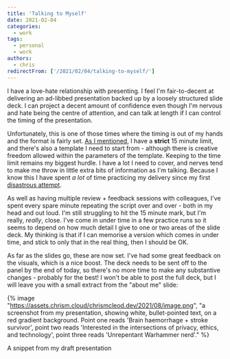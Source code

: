 ```yaml
---
title: 'Talking to Myself'
date: 2021-02-04
categories:
  - work
tags:
  - personal
  - work
authors:
  - chris
redirectFrom: ['/2021/02/04/talking-to-myself/']
---
```


I have a love-hate relationship with presenting. I feel I'm fair-to-decent at delivering an ad-libbed presentation backed up by a loosely structured slide deck. I can project a decent amount of confidence even though I'm nervous and hate being the centre of attention, and can talk at length if I can control the timing of the presentation.

Unfortunately, this is one of those times where the timing is out of my hands and the format is fairly set. [As I mentioned](/2021/01/18/15-minutes/), I have a **strict** 15 minute limit, and there's also a template I need to start from - although there is creative freedom allowed within the parameters of the template. Keeping to the time limit remains my biggest hurdle. I have a lot I need to cover, and nerves tend to make me throw in little extra bits of information as I'm talking. Because I know this I have spent _a lot_ of time practicing my delivery since my first [disastrous attempt](/2021/01/26/8-minutes/).

As well as having multiple review + feedback sessions with colleagues, I've spent every spare minute repeating the script over and over - both in my head and out loud. I'm still struggling to hit the 15 minute mark, but I'm really, _really_, close. I've come in under time in a few practice runs so it seems to depend on how much detail I give to one or two areas of the slide deck. My thinking is that if I can memorise a version which comes in under time, and stick to only that in the real thing, then I should be OK.

As far as the slides go, these are now set. I've had some great feedback on the visuals, which is a nice boost. The deck needs to be sent off to the panel by the end of today, so there's no more time to make any substantive changes - probably for the best! I won't be able to post the full deck, but I will leave you with a small extract from the "about me" slide:

{% image "https://assets.chrism.cloud/chrismcleod.dev/2021/08/image.png", "a screenshot from my presentation, showing white, bullet-pointed text, on a red gradient background. Point one reads 'Brain haemorrhage + stroke survivor', point two reads 'Interested in the intersections of privacy, ethics, and technology', point three reads 'Unrepentant Warhammer nerd'." %}

A snippet from my draft presentation
